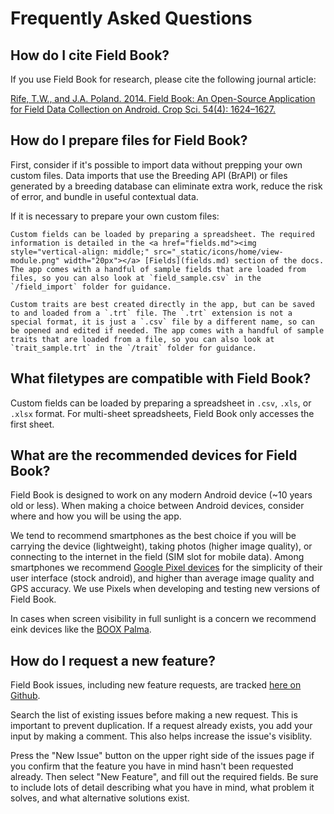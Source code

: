 Frequently Asked Questions
==========================

How do I cite Field Book?
-------------------------

If you use Field Book for research, please cite the following journal article:

[Rife, T.W., and J.A. Poland. 2014. Field Book: An Open-Source Application for Field Data Collection on Android. Crop Sci. 54(4): 1624–1627.](http://dx.doi.org/10.2135/cropsci2013.08.0579)

How do I prepare files for Field Book?
--------------------------------------

First, consider if it's possible to import data without prepping your own custom files. Data imports that use the Breeding API (BrAPI) or files generated by a breeding database can eliminate extra work, reduce the risk of error, and bundle in useful contextual data.

If it is necessary to prepare your own custom files:

    Custom fields can be loaded by preparing a spreadsheet. The required information is detailed in the <a href="fields.md"><img style="vertical-align: middle;" src="_static/icons/home/view-module.png" width="20px"></a> [Fields](fields.md) section of the docs. The app comes with a handful of sample fields that are loaded from files, so you can also look at `field_sample.csv` in the `/field_import` folder for guidance.

    Custom traits are best created directly in the app, but can be saved to and loaded from a `.trt` file. The `.trt` extension is not a special format, it is just a `.csv` file by a different name, so can be opened and edited if needed. The app comes with a handful of sample traits that are loaded from a file, so you can also look at `trait_sample.trt` in the `/trait` folder for guidance.

What filetypes are compatible with Field Book?
----------------------------------------------

Custom fields can be loaded by preparing a spreadsheet in `.csv`, `.xls`, or `.xlsx` format. For multi-sheet spreadsheets, Field Book only accesses the first sheet. 

What are the recommended devices for Field Book?
------------------------------------------------

Field Book is designed to work on any modern Android device (~10 years old or less). When making a choice between Android devices, consider where and how you will be using the app.

We tend to recommend smartphones as the best choice if you will be carrying the device (lightweight), taking photos (higher image quality), or connecting to the internet in the field (SIM slot for mobile data). Among smartphones we recommend [Google Pixel devices](https://store.google.com/category/phones) for the simplicity of their user interface (stock android), and higher than average image quality and GPS accuracy. We use Pixels when developing and testing new versions of Field Book.

In cases when screen visibility in full sunlight is a concern we recommend eink devices like the [BOOX Palma](https://shop.boox.com/products/palma).

How do I request a new feature?
-------------------------------

Field Book issues, including new feature requests, are tracked [here on Github](https://github.com/PhenoApps/Field-Book/issues).

Search the list of existing issues before making a new request. This is important to prevent duplication. If a request already exists, you add your input by making a comment. This also helps increase the issue's visiblity.

Press the "New Issue" button on the upper right side of the issues page if you confirm that the feature you have in mind hasn't been requested already. Then select "New Feature", and fill out the required fields. Be sure to include lots of detail describing what you have in mind, what problem it solves, and what alternative solutions exist.